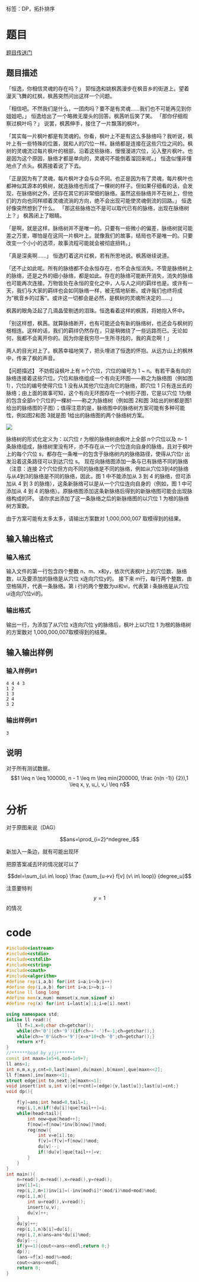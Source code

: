 ﻿---
subtitle: "DAG加入一条边后会发生..."
tags: 
 - 图论-拓扑排序
 - DP-杂题
grammar_cjkRuby: true
catalog: true
layout:  post
header-img: "img/header/P74.jpg"
preview-img: "/img/preview/P74.jpg"
---
标签：DP，拓扑排序

# 题目

[题目传送门](https://www.luogu.org/problemnew/show/P3244)

## 题目描述

「恒逸，你相信灵魂的存在吗？」 郭恒逸和姚枫茜漫步在枫音乡的街道上。望着漫天飞舞的红枫，枫茜突然问出这样一个问题。

「相信吧。不然我们是什么，一团肉吗？要不是有灵魂......我们也不可能再见到你姐姐吧。」 恒逸给出了一个略微无厘头的回答。枫茜听后笑了笑。 「那你仔细观察过枫叶吗？」 说罢，枫茜伸手，接住了一片飘落的枫叶。

「其实每一片枫叶都是有灵魂的。你看，枫叶上不是有这么多脉络吗？我听说，枫叶上有一些特殊的位置，就和人的穴位一样。脉络都是连接在这些穴位之间的。枫树的灵魂流过每片枫叶的根部，沿着这些脉络，慢慢漫进穴位，沁入整片枫叶。也是因为这个原因，脉络才都是单向的，灵魂可不能倒着溜回来呢。」 恒逸似懂非懂地点了点头。枫茜接着说了下去。

「正是因为有了灵魂，每片枫叶才会与众不同。也正是因为有了灵魂，每片枫叶也都神似其源本的枫树，就连脉络也形成了一棵树的样子。但如果仔细看的话，会发现，在脉络树之外，还存在其它的非常细的脉络。虽然这些脉络并不在树上，但他们的方向也同样顺着灵魂流淌的方向，绝不会出现可能使灵魂倒流的回路。」  恒逸好像突然想到了什么。 「那这些脉络岂不是可以取代已有的脉络，出现在脉络树上？」 枫茜闭上了眼睛。

「是啊，就是这样。脉络树并不是唯一的。只要有一些微小的偏差，脉络树就可能差之万里，哪怕是在这同一片枫叶上。就像我们的故事，结局也不是唯一的。只要改变一个小小的选项，故事流程可能就会被彻底扭转。」

「真是深奥啊......」 恒逸盯着这片红枫，若有所思地说。枫茜继续说道。

「还不止如此呢。所有的脉络都不会永恒存在，也不会永恒消失。不管是脉络树上的脉络，还是之外的细小脉络，都是如此。存在的脉络可能断开消失，消失的脉络也可能再次连接。万物皆处在永恒的变化之中，人与人之间的羁绊也是。或许有一天，我们与大家的羁绊也会如同脉络一样，被无情地斩断。或许我们也终将成为”枫音乡的过客“。或许这一切都会是必然，是枫树的灵魂所决定的......」

枫茜的眼角泛起了几滴晶莹剔透的泪珠。恒逸看着这样的枫茜，将她抱入怀中。

「别这样想，枫茜。就算脉络断开，也有可能还会有新的脉络树，也还会与枫树的根相连。这样的话，我们的羁绊仍然存在，只是稍微绕了一些远路而已。无论如何，我都不会离开你的。因为你是我穷尽一生所寻找的，我的真恋啊！」

两人的目光对上了。枫茜幸福地笑了，把头埋进了恒逸的怀抱。从远方山上的枫林中，传来了枫的声音。

【问题描述】 不妨假设枫叶上有 n个穴位，穴位的编号为 1 ~  n。有若干条有向的脉络连接着这些穴位。穴位和脉络组成一个有向无环图——称之为脉络图（例如图 1），穴位的编号使得穴位 1 没有从其他穴位连向它的脉络，即穴位 1 只有连出去的脉络；由上面的故事可知，这个有向无环图存在一个树形子图，它是以穴位 1为根的包含全部n个穴位的一棵树——称之为脉络树（例如图 2和图 3给出的树都是图1给出的脉络图的子图）；值得注意的是，脉络图中的脉络树方案可能有多种可能性，例如图2和图 3就是图 1给出的脉络图的两个脉络树方案。





 ![](https://cdn.luogu.org/upload/pic/11330.png) 

脉络树的形式化定义为：以穴位 r 为根的脉络树由枫叶上全部 n个穴位以及 n-  1 条脉络组成，脉络树里没有环，亦不存在从一个穴位连向自身的脉络，且对于枫叶上的每个穴位 s，都存在一条唯一的包含于脉络树内的脉络路径，使得从穴位r 出发沿着这条路径可以到达穴位 s。 现在向脉络图添加一条与已有脉络不同的脉络（注意：连接 2个穴位但方向不同的脉络是不同的脉络，例如从穴位3到4的脉络与从4到3的脉络是不同的脉络，因此，图 1 中不能添加从 3 到 4 的脉络，但可添加从 4 到 3 的脉络），这条新脉络可以是从一个穴位连向自身的（例如，图 1 中可添加从 4 到 4 的脉络）。原脉络图添加这条新脉络后得到的新脉络图可能会出现脉络构成的环。 请你求出添加了这一条脉络之后的新脉络图的以穴位 1 为根的脉络树方案数。

由于方案可能有太多太多，请输出方案数对 1,000,000,007 取模得到的结果。

## 输入输出格式
### 输入格式
输入文件的第一行包含四个整数 n、m、x和y，依次代表枫叶上的穴位数、脉络数，以及要添加的脉络是从穴位 x连向穴位y的。 接下来 m行，每行两个整数，由空格隔开，代表一条脉络。第 i 行的两个整数为ui和vi，代表第 i 条脉络是从穴位 ui连向穴位vi的。


### 输出格式
输出一行，为添加了从穴位 x连向穴位 y的脉络后，枫叶上以穴位 1 为根的脉络树的方案数对 1,000,000,007取模得到的结果。

## 输入输出样例
### 输入样例#1
```
4 4 4 3
1 2
1 3
2 4
3 2
```
### 输出样例#1
```
3
```
## 说明

对于所有测试数据，$$1 \leq n \leq 100000, n - 1 \leq m \leq min(200000, \frac {n(n -1)} {2}),1 \leq x, y, u_i, v_i \leq n$$

# 分析

对于原图来说（DAG）

$$ans=\prod_{i=2}^ndegree_i$$

新加入一条边，就有可能出现环

把原答案减去环的情况就可以了

$$del=\sum_{u\ in\ loop} \frac {\sum_{u->v} f[v] (v\ in\ loop)} {degree_u}$$

注意要特判$$y=1$$的情况

# code
```cpp
#include<iostream>
#include<cstdio>
#include<cstdlib>
#include<cstring>
#include<cmath>
#include<algorithm>
#define rep(i,a,b) for(int i=a;i<=b;i++)
#define dep(i,a,b) for(int i=a;i>=b;i--)
#define ll long long
#define mem(x,num) memset(x,num,sizeof x)
#define reg(x) for(int i=last[x];i;i=e[i].next)

using namespace std;
inline ll read(){
	ll f=1,x=0;char ch=getchar();
	while(ch<'0'||ch>'9'){if(ch=='-')f=-1;ch=getchar();}
	while(ch>='0'&&ch<='9'){x=x*10+ch-'0';ch=getchar();}
	return x*f;
}
//******head by yjjr******
const int maxn=1e5+6,mod=1e9+7; 
ll ans=1;
int n,m,x,y,cnt=0,last[maxn],du[maxn],b[maxn],que[maxn<<2];
ll f[maxn],inv[maxn<<1];
struct edge{int to,next;}e[maxn<<1];
void insert(int u,int v){e[++cnt]=(edge){v,last[u]};last[u]=cnt;}
void dp(){

	f[y]=ans;int head=0,tail=1;
	rep(i,1,n)if(!du[i])que[tail++]=i;
	while(head<tail){
		int now=que[head++];
		f[now]=f[now]*inv[b[now]]%mod;
		reg(now){
			int v=e[i].to;			
			f[v]=(f[v]+f[now])%mod;
			du[v]--;
			if(!du[v])que[tail++]=v;
		}
	}
}
int main(){
	n=read(),m=read(),x=read(),y=read();
	inv[1]=1;
	rep(i,2,m+1)inv[i]=(-inv[mod%i]*(mod/i)%mod+mod)%mod;
	rep(i,1,m){
		int u=read(),v=read();
		insert(u,v);
		du[v]++;
	}
	du[y]++;
	rep(i,1,n)b[i]=du[i];
	rep(i,2,n)ans=ans*du[i]%mod;
	du[y]--;
	if(y==1){cout<<ans<<endl;return 0;}
	dp();
	(ans-=f[x]-mod)%=mod;
	cout<<ans<<endl;
	return 0;
}
```
